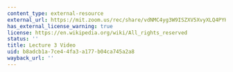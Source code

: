 ```yaml
---
content_type: external-resource
external_url: https://mit.zoom.us/rec/share/vdNMC4yg3W9ISZXV5XvyXLQ4PYHUaaa8g3cW__UNyUrv2YVoyW8RMCvfmWE2Axxk
has_external_license_warning: true
license: https://en.wikipedia.org/wiki/All_rights_reserved
status: ''
title: Lecture 3 Video
uid: b8adcb1a-7ce4-4fa3-a177-b04ca745a2a8
wayback_url: ''
---
```

